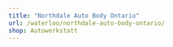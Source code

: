 ```yaml
---
title: "Northdale Auto Body Ontario"
url: /waterloo/northdale-auto-body-ontario/
shop: Autowerkstatt
---
```

